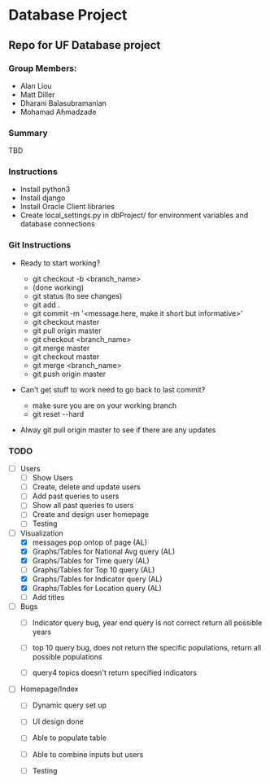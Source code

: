 # Database Project 

## Repo for UF Database project

### Group Members: 
* Alan Liou
* Matt Diller
* Dharani Balasubramanian
* Mohamad Ahmadzade

### Summary 
TBD

### Instructions 
- Install python3
- Install django
- Install Oracle Client libraries 
- Create local_settings.py in dbProject/ for environment variables and database connections

### Git Instructions
- Ready to start working?
    - git checkout -b <branch_name>
    - (done working)
    - git status (to see changes)
    - git add .
    - git commit -m '<message here, make it short but informative>'
    - git checkout master
    - git pull origin master
    - git checkout <branch_name>
    - git merge master 
    - git checkout master 
    - git merge <branch_name>
    - git push origin master 

- Can't get stuff to work need to go back to last commit?
    - make sure you are on your working branch
    - git reset --hard

- Alway git pull origin master to see if there are any updates

### TODO
- [ ] Users
    - [ ] Show Users
    - [ ] Create, delete and update users 
    - [ ] Add past queries to users
    - [ ] Show all past queries to users 
    - [ ] Create and design user homepage
    - [ ] Testing

- [ ] Visualization
    - [x] messages pop ontop of page (AL)
    - [X] Graphs/Tables for National Avg query (AL)
    - [X] Graphs/Tables for Time query (AL)
    - [ ] Graphs/Tables for Top 10 query (AL)
    - [X] Graphs/Tables for Indicator query (AL)
    - [X] Graphs/Tables for Location query (AL)
    - [ ] Add titles

- [ ] Bugs
    - [ ] Indicator query bug, year end query is not correct return all possible years
    - [ ] top 10 query bug, does not return the specific populations, return all possible populations
    - [ ] query4 topics doesn't return specified indicators
    

- [ ] Homepage/Index
    - [ ] Dynamic query set up
    - [ ] UI design done 
    - [ ] Able to populate table
    - [ ] Able to combine inputs but users
    - [ ] Testing

